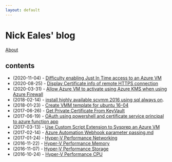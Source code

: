 ```yaml
---
layout: default
---
```

# Nick Eales' blog

[About](./about.md)

## contents

- (2020-11-04) - [Difficulty enabling Just In Time access to an Azure VM](./2020-11-04-Difficulty-enabling-Just-In-Time-access-to-an-Azure-VM.md)
- (2020-08-25) - [Display Certificate info of remote HTTPS connection](./2020-08-25-Display-Certificate-info-of-remote-https-connection.md)
- (2020-03-31) - [Allow Azure VM to activate using Azure KMS when using Azure Firewall](./2020-03-31-Allow-Azure-VM-to-activate-using-Azure-KMS-when-using-Azure-Firewall.md)
- (2018-02-14) - [install highly available scvmm 2016 using sql always on](./2018-02-14-install-highly-available-scvmm-2016-using-sql-always-on.md).
- (2018-01-23) - [Create VMM template for ubuntu 16-04](./2018-01-23-create-vmm-template-for-ubuntu-16-04.md)
- (2017-06-26) - [Get Private Certificate From KeyVault](./2017-06-26-Get-Private-Certificate-From-KeyVault.md)
- (2017-06-19) - [OAuth using powershell and certificate service principal to azure function app](./2017-06-19-oauth-using-powershell-and-certificate-service-principal-to-azure-function-app.md)
- (2017-03-13) - [Use Custom Script Extension to Sysprep an Azure VM](./2017-03-13-Use-Custom-Script-Extension-to-Sysprep-an-Azure-VM.md)
- (2017-02-14) - [Azure Automation Webhook parameter passing.md](./2017-02-14-azure-automation-webhook-parameter-passing.md)
- (2017-01-24) - [Hyper-V Performance Networking](./2017-01-24-hyper-v-performance-networking.md)
- (2016-11-22) - [Hyper-V Performance Memory](./2016-11-22-hyper-v-performance-memory.md)
- (2016-11-07) - [Hyper-V Performance Storage](./2016-11-07-hyper-v-performance-storage.md)
- (2016-10-24) - [Hyper-V Performance CPU](./2016-10-24-hyper-v-performance-cpu.md)
